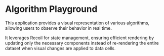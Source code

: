 # Algorithm Playground
This application provides a visual representation of various algorithms, allowing users to observe their behavior in real time.

It leverages Recoil for state management, ensuring efficient rendering by updating only the necessary components instead of re-rendering the entire dataset when visual changes are applied to data cells.